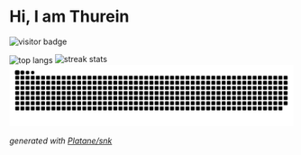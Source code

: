 # Hi, I am Thurein

![visitor badge](https://visitor-badge.laobi.icu/badge?page_id=BlackBunnyDevs.visitor-badge)
<br/>

<img width=325 align="center" src="https://github-readme-stats-salesp07.vercel.app/api/top-langs/?username=BlackBunnyDev&hide=HTML&langs_count=4&layout=compact&theme=react&border_radius=10&size_weight=0.5&count_weight=0.5&exclude_repo=github-readme-stats" alt="top langs" />

<img width=500 src="https://github-readme-streak-stats-salesp07.vercel.app/?user=BlackBunnyDev&count_private=true&theme=react&border_radius=10" alt="streak stats"/>
<!--
[![GitHub Streak](https://streak-stats.demolab.com?user=BlackRabbitDevs&theme=catppuccin-mocha&hide_border=true)](https://git.io/streak-stats)
-->

<picture>
  <source media="(prefers-color-scheme: dark)" srcset="https://raw.githubusercontent.com/BlackBunnyDev/BlackBunnyDev/output/github-contribution-grid-snake-dark.svg">
  <source media="(prefers-color-scheme: light)" srcset="https://raw.githubusercontent.com/BlackBunnyDev/BlackBunnyDev/output/github-contribution-grid-snake.svg">
  <img alt="github contribution grid snake animation" src="https://raw.githubusercontent.com/BlackBunnyDev/BlackBunnyDev/output/github-contribution-grid-snake.svg">
</picture>

_generated with [Platane/snk](https://github.com/Platane/snk)_
